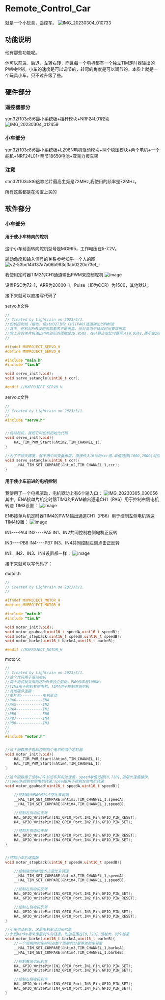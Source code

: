 # Remote_Control_Car
就是一个小玩具，遥控车。
![IMG_20230304_010733](https://user-images.githubusercontent.com/89727667/222783478-8eef1f79-2593-46db-a06d-619b3e284f1e.jpg)

## 功能说明
他有那些功能呢。

他可以前进，后退，左转右转，而且每一个电机都有一个独立TIM定时器输出的PWM控制。小车的速度是可以调节的，转弯的角度是可以调节的。本质上就是一个玩具小车，只不过升级了些。

## 硬件部分
### 遥控器部分
stm32f103c8t6最小系统板+摇杆模块+NRF24L01模块
![IMG_20230304_012459](https://user-images.githubusercontent.com/89727667/222787181-b207340d-6486-45ab-a252-3dae144af038.jpg)

### 小车部分
stm32f103c8t6最小系统板+L298N电机驱动模块+两个稳压模块+两个电机+一个舵机+NRF24L01+两节18650电池+亚克力板车架

### 注意
stm32f103c8t6这款芯片最高主频是72MHz,我使用的频率是72MHz。

所有这些都是在淘宝上买的

## 软件部分
### 小车部分
#### 用于使小车转向的舵机
这个小车前面转向舵机型号是MG995，工作电压在5-7.2V。

转动角度和输入信号的关系参考知乎一个人的图
![v2-53bc14d137a7a06b963c3ab0220c73ef_r](https://user-images.githubusercontent.com/89727667/222798974-6f44f906-3bbf-42b6-a9b7-4b99ee3cd933.jpg)

我使用定时器TIM2的CH1通道输出PWM来控制舵机
![image](https://user-images.githubusercontent.com/89727667/222799235-610a9e67-8952-45bf-9038-bb697069efde.png)

设置PSC为72-1，ARR为20000-1，Pulse（即为CCR）为1500，其他默认。

接下来就可以直接写代码了

servo.h文件

```c
//
// Created by Lightrain on 2023/3/1.
//舵机控制线（橙色）接stm32TIM2_CH1(PA0)通道输出的PWM波
//其中，舵机对PWM波的周期要求不是很高，但对高电平持续时间要求很高
//网上买的单片机输出PWM波形的周期是19.95ms，在计算占空比时要带入19.95ms,而不是20ms来计算
//

#ifndef MXPROJECT_SERVO_H
#define MXPROJECT_SERVO_H

#include "main.h"
#include "tim.h"

void servo_init(void);
void servo_setangle(uint16_t ccr);

#endif //MXPROJECT_SERVO_H
```

servo.c文件

```c
//
// Created by Lightrain on 2023/3/1.
//
#include "servo.h"


//启动舵机，我把它叫舵机初始化代码
void servo_init(void){
    HAL_TIM_PWM_Start(&htim2,TIM_CHANNEL_1);
}

//为了不损失精度，就不用中间变量角度，直接传入16位的ccr值.取值范围[1000,2000]对应角度[0,pi]
void servo_setangle(uint16_t ccr){
    __HAL_TIM_SET_COMPARE(&htim2,TIM_CHANNEL_1,ccr);
}

```
#### 用于使小车前进的电机控制
我使用了一个电机驱动，电机驱动上有6个输入口：
![IMG_20230305_030056](https://user-images.githubusercontent.com/89727667/222924050-3d2d8c43-4181-4744-af43-569d1f8ccf3d.jpg)
其中，ENA接单片机定时器TIM3的PWM输出通道CH1（PA6）用于控制右侧电机转速
TIM3设置：
![image](https://user-images.githubusercontent.com/89727667/222924297-07e6bd8c-4d69-438f-96d0-0c0ea7c5d3f6.png)


ENB接单片机定时器TIM4的PWM输出通道CH1（PB6）用于控制左侧电机转速
TIM4设置：
![image](https://user-images.githubusercontent.com/89727667/222924318-cad93d94-12e3-406d-b759-a9431495baf3.png)


IN1----PA4
IN2----PA5
IN1、IN2共同控制右侧电机正反转

IN3----PB8
IN4----PB7
IN3、IN4共同控制左侧点击正反转

IN1、IN2、IN3、IN4设置都一样：
![image](https://user-images.githubusercontent.com/89727667/222924360-627000cf-8acb-41fa-ba5e-d2f5432e45a2.png)

接下来就可以写代码了：

motor.h
```c
//
// Created by Lightrain on 2023/3/1.
//

#ifndef MXPROJECT_MOTOR_H
#define MXPROJECT_MOTOR_H

#include "main.h"
#include "tim.h"

void motor_init(void);
void motor_goahead(uint16_t speedA,uint16_t speedB);
void motor_stepback(uint16_t speedA,uint16_t speedB);
void motor_barke(uint16_t barkeA,uint16_t barkeB);

#endif //MXPROJECT_MOTOR_H
```

motor.c
```c
//
// Created by Lightrain on 2023/3/1.
//这个代码用于驱动电机
//两个电机我采用两路PWM来独立驱动，PWM频率是100KHz
//TIM3用于控制右侧电机，TIM4用于控制左侧电机
//其他硬件连接：
//单片机----------电机驱动
//PA6------------ENA
//PA5------------IN2
//PA4------------IN1
//PB6------------ENB
//PB7------------IN4
//PB8------------IN3
//
//
#include "motor.h"


//这个函数用于启动控制两个电机的两个定时器
void motor_init(void){
    HAL_TIM_PWM_Start(&htim3,TIM_CHANNEL_1);
    HAL_TIM_PWM_Start(&htim4,TIM_CHANNEL_1);
}

//这个函数用于控制小车前进和其前进速度，speed取值范围[0,720],值越大速度越快.
//speedA控制右侧电机转速;speedB用于控制左侧电机转速
void motor_goahead(uint16_t speedA,uint16_t speedB){

    //控制输出PWM波的占空比来调速
    __HAL_TIM_SET_COMPARE(&htim3,TIM_CHANNEL_1,speedA);
    __HAL_TIM_SET_COMPARE(&htim4,TIM_CHANNEL_1,speedB);

    //控制右侧电机正转
    HAL_GPIO_WritePin(IN1_GPIO_Port,IN1_Pin,GPIO_PIN_RESET);
    HAL_GPIO_WritePin(IN2_GPIO_Port,IN2_Pin,GPIO_PIN_SET);

    //控制左侧电机正转
    HAL_GPIO_WritePin(IN3_GPIO_Port,IN3_Pin,GPIO_PIN_RESET);
    HAL_GPIO_WritePin(IN4_GPIO_Port,IN4_Pin,GPIO_PIN_SET);
}


//控制小车后退函数
void motor_stepback(uint16_t speedA,uint16_t speedB){

    //控制输出PWM波的占空比来调速
    __HAL_TIM_SET_COMPARE(&htim3,TIM_CHANNEL_1,speedA);
    __HAL_TIM_SET_COMPARE(&htim4,TIM_CHANNEL_1,speedB);

    //控制右侧电机反转
    HAL_GPIO_WritePin(IN1_GPIO_Port,IN1_Pin,GPIO_PIN_SET);
    HAL_GPIO_WritePin(IN2_GPIO_Port,IN2_Pin,GPIO_PIN_RESET);

    //控制左侧电机反转
    HAL_GPIO_WritePin(IN3_GPIO_Port,IN3_Pin,GPIO_PIN_SET);
    HAL_GPIO_WritePin(IN4_GPIO_Port,IN4_Pin,GPIO_PIN_RESET);
}

//小车电动刹车，这是电机驱动自带功能
//参数barke用来衡量刹车的轻重，取值范围在[0,720],值越大，刹车越重
void motor_barke(uint16_t barkeA,uint16_t barkeB){
    //一个周期内刹车时间占整个周期的分量等效刹车轻重
    __HAL_TIM_SET_COMPARE(&htim3,TIM_CHANNEL_1,barkeA);
    __HAL_TIM_SET_COMPARE(&htim4,TIM_CHANNEL_1,barkeB);

    //控制右侧电机刹车
    HAL_GPIO_WritePin(IN1_GPIO_Port,IN1_Pin,GPIO_PIN_SET);
    HAL_GPIO_WritePin(IN2_GPIO_Port,IN2_Pin,GPIO_PIN_SET);

    //控制左侧电机刹车
    HAL_GPIO_WritePin(IN3_GPIO_Port,IN3_Pin,GPIO_PIN_SET);
    HAL_GPIO_WritePin(IN4_GPIO_Port,IN4_Pin,GPIO_PIN_SET);
}
```






